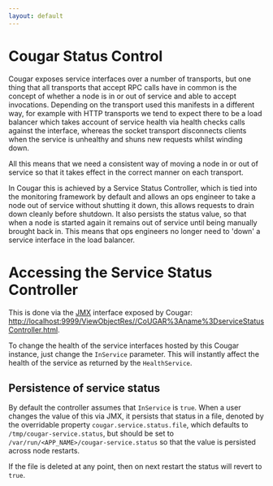 ```yaml
---
layout: default
---
```

Cougar Status Control
=====================

Cougar exposes service interfaces over a number of transports, but one thing that all transports that accept RPC calls
have in common is the concept of whether a node is in or out of service and able to accept invocations. Depending on the
transport used this manifests in a different way, for example with HTTP transports we tend to expect there to be a load
balancer which takes account of service health via health checks calls against the interface, whereas the socket transport
disconnects clients when the service is unhealthy and shuns new requests whilst winding down.

All this means that we need a consistent way of moving a node in or out of service so that it takes effect in the correct
manner on each transport.

In Cougar this is achieved by a Service Status Controller, which is tied into the monitoring framework by default and
allows an ops engineer to take a node out of service without shutting it down, this allows requests to drain down cleanly
before shutdown. It also persists the status value, so that when a node is started again it remains out of service until
being manually brought back in. This means that ops engineers no longer need to 'down' a service interface in the load
balancer.

# Accessing the Service Status Controller

This is done via the [JMX](Cougar_Monitoring.html#JMXHTMLBeanBrowser) interface exposed by Cougar:
[http://localhost:9999/ViewObjectRes//CoUGAR%3Aname%3DserviceStatusController.html](http://localhost:9999/ViewObjectRes//CoUGAR%3Aname%3DserviceStatusController.html).

To change the health of the service interfaces hosted by this Cougar instance, just change the `InService` parameter.
This will instantly affect the health of the service as returned by the `HealthService`.

## Persistence of service status

By default the controller assumes that `InService` is `true`. When a user changes the value of this via JMX, it
persists that status in a file, denoted by the overridable property `cougar.service.status.file`, which defaults to
`/tmp/cougar-service.status`, but should be set to `/var/run/<APP_NAME>/cougar-service.status` so that the value
is persisted across node restarts.

If the file is deleted at any point, then on next restart the status will revert to `true`.